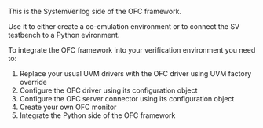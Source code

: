 This is the SystemVerilog side of the OFC framework.

Use it to either create a co-emulation environment or to connect the SV testbench to a Python evironment.

To integrate the OFC framework into your verification environment you need to:
1) Replace your usual UVM drivers with the OFC driver using UVM factory override
2) Configure the OFC driver using its configuration object
3) Configure the OFC server connector using its configuration object
2) Create your own OFC monitor
3) Integrate the Python side of the OFC framework
